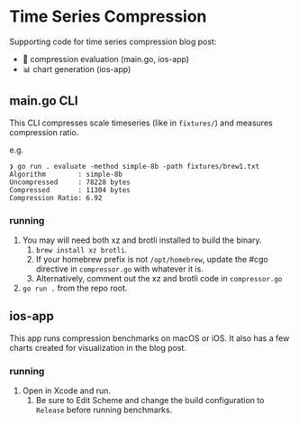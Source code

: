 # Time Series Compression

Supporting code for time series compression blog post:
- 📏 compression evaluation (main.go, ios-app)
- 📊 chart generation (ios-app)

## main.go CLI

This CLI compresses scale timeseries (like in `fixtures/`) and measures compression ratio.

e.g.
```shell
❯ go run . evaluate -method simple-8b -path fixtures/brew1.txt
Algorithm        : simple-8b
Uncompressed     : 78228 bytes
Compressed       : 11304 bytes
Compression Ratio: 6.92
```

### running
1. You may will need both xz and brotli installed to build the binary.
    1. `brew install xz brotli`.
    1. If your homebrew prefix is not `/opt/homebrew`, update the #cgo directive in `compressor.go` with whatever it is.
    1. Alternatively, comment out the xz and brotli code in `compressor.go`
1. `go run .` from the repo root.

## ios-app

This app runs compression benchmarks on macOS or iOS. It also has a few charts created for visualization in the blog post.

### running
1. Open in Xcode and run.
    1. Be sure to Edit Scheme and change the build configuration to `Release` before running benchmarks.